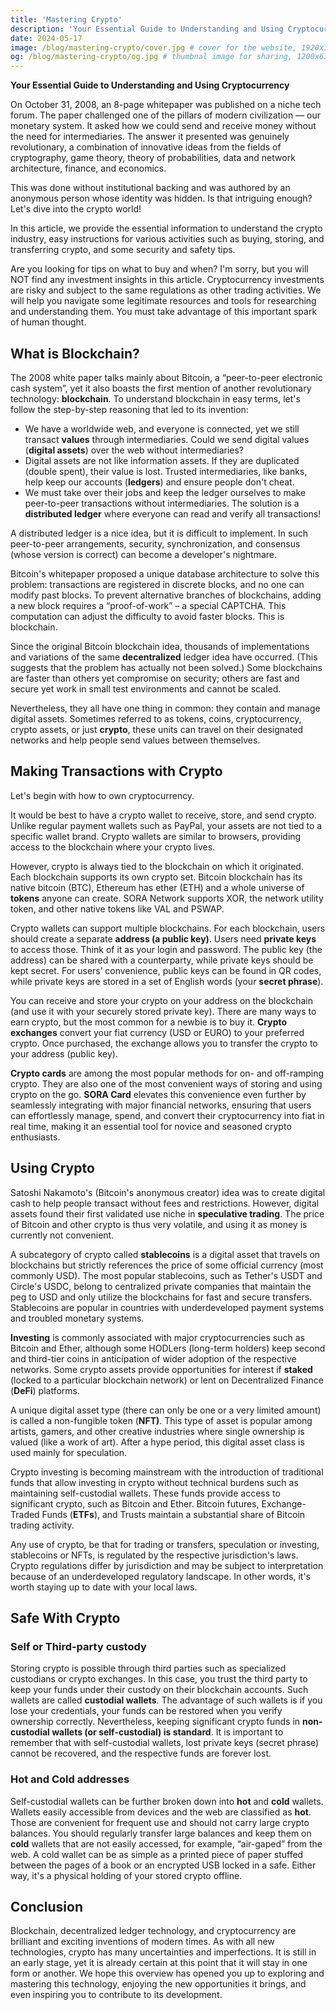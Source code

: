 ```yaml
---
title: 'Mastering Crypto'
description: 'Your Essential Guide to Understanding and Using Cryptocurrency. From the basics of blockchain to advanced security tips, this guide covers everything you need to navigate the crypto world confidently.'
date: 2024-05-17
image: /blog/mastering-crypto/cover.jpg # cover for the website, 1920x1080px
og: /blog/mastering-crypto/og.jpg # thumbnal image for sharing, 1200x630px
---
```

**Your Essential Guide to Understanding and Using Cryptocurrency**

On October 31, 2008, an 8-page whitepaper was published on a niche tech forum. The paper challenged one of the pillars of modern civilization — our monetary system. It asked how we could send and receive money without the need for intermediaries. The answer it presented was genuinely revolutionary, a combination of innovative ideas from the fields of cryptography, game theory, theory of probabilities, data and network architecture, finance, and economics.

This was done without institutional backing and was authored by an anonymous person whose identity was hidden. Is that intriguing enough? Let's dive into the crypto world!

In this article, we provide the essential information to understand the crypto industry, easy instructions for various activities such as buying, storing, and transferring crypto, and some security and safety tips.

Are you looking for tips on what to buy and when? I'm sorry, but you will NOT find any investment insights in this article. Cryptocurrency investments are risky and subject to the same regulations as other trading activities. We will help you navigate some legitimate resources and tools for researching and understanding them. You must take advantage of this important spark of human thought.

## **What is Blockchain?**

The 2008 white paper talks mainly about Bitcoin, a “peer-to-peer electronic cash system”, yet it also boasts the first mention of another revolutionary technology: **blockchain**. To understand blockchain in easy terms, let's follow the step-by-step reasoning that led to its invention:

- We have a worldwide web, and everyone is connected, yet we still transact **values** through intermediaries. Could we send digital values (**digital assets**) over the web without intermediaries?
- Digital assets are not like information assets. If they are duplicated (double spent), their value is lost. Trusted intermediaries, like banks, help keep our accounts (**ledgers**) and ensure people don't cheat.
- We must take over their jobs and keep the ledger ourselves to make peer-to-peer transactions without intermediaries. The solution is a **distributed ledger** where everyone can read and verify all transactions!

A distributed ledger is a nice idea, but it is difficult to implement. In such peer-to-peer arrangements, security, synchronization, and consensus (whose version is correct) can become a developer's nightmare.

Bitcoin's whitepaper proposed a unique database architecture to solve this problem: transactions are registered in discrete blocks, and no one can modify past blocks. To prevent alternative branches of blockchains, adding a new block requires a “proof-of-work” – a special CAPTCHA. This computation can adjust the difficulty to avoid faster blocks. This is blockchain.

Since the original Bitcoin blockchain idea, thousands of implementations and variations of the same **decentralized** ledger idea have occurred. (This suggests that the problem has actually not been solved.) Some blockchains are faster than others yet compromise on security; others are fast and secure yet work in small test environments and cannot be scaled.

Nevertheless, they all have one thing in common: they contain and manage digital assets. Sometimes referred to as tokens, coins, cryptocurrency, crypto assets, or just **crypto**, these units can travel on their designated networks and help people send values between themselves.

## **Making Transactions with Crypto**

Let's begin with how to own cryptocurrency.

It would be best to have a crypto wallet to receive, store, and send crypto. Unlike regular payment wallets such as PayPal, your assets are not tied to a specific wallet brand. Crypto wallets are similar to browsers, providing access to the blockchain where your crypto lives.

However, crypto is always tied to the blockchain on which it originated. Each blockchain supports its own crypto set. Bitcoin blockchain has its native bitcoin (BTC), Ethereum has ether (ETH) and a whole universe of **tokens** anyone can create. SORA Network supports XOR, the network utility token, and other native tokens like VAL and PSWAP.

Crypto wallets can support multiple blockchains. For each blockchain, users should create a separate **address (a public key)**. Users need **private keys** to access those. Think of it as your login and password. The public key (the address) can be shared with a counterparty, while private keys should be kept secret. For users’ convenience, public keys can be found in QR codes, while private keys are stored in a set of English words (your **secret phrase**).

You can receive and store your crypto on your address on the blockchain (and use it with your securely stored private key). There are many ways to earn crypto, but the most common for a newbie is to buy it. **Crypto exchanges** convert your fiat currency (USD or EURO) to your preferred crypto. Once purchased, the exchange allows you to transfer the crypto to your address (public key).

**Crypto cards** are among the most popular methods for on- and off-ramping crypto. They are also one of the most convenient ways of storing and using crypto on the go. **SORA Card** elevates this convenience even further by seamlessly integrating with major financial networks, ensuring that users can effortlessly manage, spend, and convert their cryptocurrency into fiat in real time, making it an essential tool for novice and seasoned crypto enthusiasts.

## **Using Crypto**

Satoshi Nakamoto's (Bitcoin's anonymous creator) idea was to create digital cash to help people transact without fees and restrictions. However, digital assets found their first validated use niche in **speculative trading**. The price of Bitcoin and other crypto is thus very volatile, and using it as money is currently not convenient.

A subcategory of crypto called **stablecoins** is a digital asset that travels on blockchains but strictly references the price of some official currency (most commonly USD). The most popular stablecoins, such as Tether's USDT and Circle's USDC, belong to centralized private companies that maintain the peg to USD and only utilize the blockchains for fast and secure transfers. Stablecoins are popular in countries with underdeveloped payment systems and troubled monetary systems.

**Investing** is commonly associated with major cryptocurrencies such as Bitcoin and Ether, although some HODLers (long-term holders) keep second and third-tier coins in anticipation of wider adoption of the respective networks. Some crypto assets provide opportunities for interest if **staked** (locked to a particular blockchain network) or lent on Decentralized Finance (**DeFi**) platforms.

A unique digital asset type (there can only be one or a very limited amount) is called a non-fungible token (**NFT)**. This type of asset is popular among artists, gamers, and other creative industries where single ownership is valued (like a work of art). After a hype period, this digital asset class is used mainly for speculation.

Crypto investing is becoming mainstream with the introduction of traditional funds that allow investing in crypto without technical burdens such as maintaining self-custodial wallets. These funds provide access to significant crypto, such as Bitcoin and Ether. Bitcoin futures, Exchange-Traded Funds (**ETFs**), and Trusts maintain a substantial share of Bitcoin trading activity.

Any use of crypto, be that for trading or transfers, speculation or investing, stablecoins or NFTs, is regulated by the respective jurisdiction's laws. Crypto regulations differ by jurisdiction and may be subject to interpretation because of an underdeveloped regulatory landscape. In other words, it's worth staying up to date with your local laws.

## **Safe With Crypto**

### Self or Third-party custody

Storing crypto is possible through third parties such as specialized custodians or crypto exchanges. In this case, you trust the third party to keep your funds under their custody on their blockchain accounts. Such wallets are called **custodial wallets**. The advantage of such wallets is if you lose your credentials, your funds can be restored when you verify ownership correctly. Nevertheless, keeping significant crypto funds in **non-custodial wallets (or self-custodial) is standard**. It is important to remember that with self-custodial wallets, lost private keys (secret phrase) cannot be recovered, and the respective funds are forever lost.

### Hot and Cold addresses

Self-custodial wallets can be further broken down into **hot** and **cold** wallets. Wallets easily accessible from devices and the web are classified as **hot**. Those are convenient for frequent use and should not carry large crypto balances. You should regularly transfer large balances and keep them on **cold** wallets that are not easily accessed, for example, “air-gaped” from the web. A cold wallet can be as simple as a printed piece of paper stuffed between the pages of a book or an encrypted USB locked in a safe. Either way, it's a physical holding of your stored crypto offline.

## **Conclusion**

Blockchain, decentralized ledger technology, and cryptocurrency are brilliant and exciting inventions of modern times. As with all new technologies, crypto has many uncertainties and imperfections. It is still in an early stage, yet it is already certain at this point that it will stay in one form or another. We hope this overview has opened you up to exploring and mastering this technology, enjoying the new opportunities it brings, and even inspiring you to contribute to its development.

